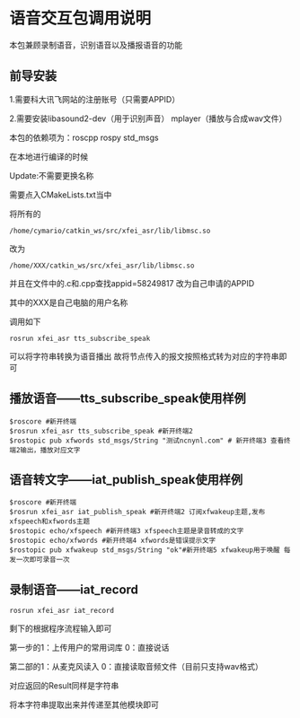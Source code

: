# 语音交互包调用说明
本包兼顾录制语音，识别语音以及播报语音的功能

## 前导安装

1.需要科大讯飞网站的注册账号（只需要APPID）

2.需要安装libasound2-dev（用于识别声音） mplayer（播放与合成wav文件）

本包的依赖项为：roscpp rospy std_msgs

在本地进行编译的时候

Update:不需要更换名称

需要点入CMakeLists.txt当中

将所有的

```
/home/cymario/catkin_ws/src/xfei_asr/lib/libmsc.so
```

改为

```
/home/XXX/catkin_ws/src/xfei_asr/lib/libmsc.so
```

并且在文件中的.c和.cpp查找appid=58249817 改为自己申请的APPID



其中的XXX是自己电脑的用户名称

调用如下

```
rosrun xfei_asr tts_subscribe_speak
```

可以将字符串转换为语音播出
故将节点传入的报文按照格式转为对应的字符串即可

## 播放语音——tts_subscribe_speak使用样例

```
$roscore #新开终端
$rosrun xfei_asr tts_subscribe_speak #新开终端2
$rostopic pub xfwords std_msgs/String "测试ncnynl.com" # 新开终端3 查看终端2输出，播放对应文字
```

## 语音转文字——iat_publish_speak使用样例

```
$roscore #新开终端
$rosrun xfei_asr iat_publish_speak #新开终端2 订阅xfwakeup主题,发布xfspeech和xfwords主题
$rostopic echo/xfspeech #新开终端3 xfspeech主题是录音转成的文字
$rostopic echo/xfwords #新开终端4 xfwords是错误提示文字
$rostopic pub xfwakeup std_msgs/String "ok"#新开终端5 xfwakeup用于唤醒 每发一次即可录音一次
```
## 录制语音——iat_record

```
rosrun xfei_asr iat_record
```
剩下的根据程序流程输入即可

第一步的1：上传用户的常用词库 0：直接说话

第二部的1：从麦克风读入 0：直接读取音频文件（目前只支持wav格式）

对应返回的Result同样是字符串 

将本字符串提取出来并传递至其他模块即可

